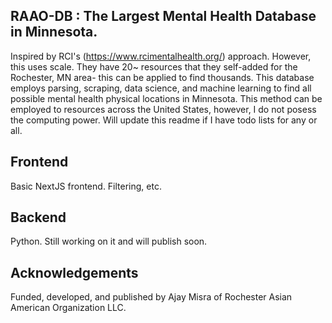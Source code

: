 ## RAAO-DB : The Largest Mental Health Database in Minnesota.
Inspired by RCI's (https://www.rcimentalhealth.org/) approach. However, this uses scale. They have 20~ resources that they self-added for the Rochester, MN area- this can be applied to find thousands. This database employs parsing, scraping, data science, and machine learning to find all possible mental health physical locations in Minnesota. This method can be employed to resources across the United States, however, I do not posess the computing power. Will update this readme if I have todo lists for any or all. 

## Frontend 
Basic NextJS frontend. Filtering, etc. 

## Backend 
Python. Still working on it and will publish soon. 

## Acknowledgements
Funded, developed, and published by Ajay Misra of Rochester Asian American Organization LLC. 
